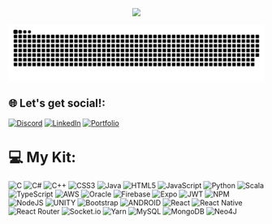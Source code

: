 <p align="center">
 <img src="https://capsule-render.vercel.app/api?type=waving&color=auto&height=300&section=header&text=Hi%20Everyone!&fontSize=90"/>
<p align="center">
<img src="https://raw.githubusercontent.com/platane/platane/output/github-contribution-grid-snake-dark.svg">

  
## 🌐 Let's get social!:
[![Discord](https://img.shields.io/badge/Discord-%237289DA.svg?logo=discord&logoColor=white)](https://discord.gg/Nimi#7880) [![LinkedIn](https://img.shields.io/badge/LinkedIn-%230077B5.svg?logo=linkedin&logoColor=white)](https://linkedin.com/in/nimiflaisher) [![Portfolio](https://img.shields.io/badge/My%20Online%20Portfolio-%237289DA.svg?logo=googlechrome&logoColor=white)](www.nimiflaisher.com)

# 💻 My Kit:
![C](https://img.shields.io/badge/c-%2300599C.svg?style=plastic&logo=c&logoColor=white) ![C#](https://img.shields.io/badge/c%23-%23239120.svg?style=plastic&logo=c-sharp&logoColor=white) ![C++](https://img.shields.io/badge/c++-%2300599C.svg?style=plastic&logo=c%2B%2B&logoColor=white) ![CSS3](https://img.shields.io/badge/css3-%231572B6.svg?style=plastic&logo=css3&logoColor=white) ![Java](https://img.shields.io/badge/java-%23ED8B00.svg?style=plastic&logo=java&logoColor=white) ![HTML5](https://img.shields.io/badge/html5-%23E34F26.svg?style=plastic&logo=html5&logoColor=white) ![JavaScript](https://img.shields.io/badge/javascript-%23323330.svg?style=plastic&logo=javascript&logoColor=%23F7DF1E) ![Python](https://img.shields.io/badge/python-3670A0?style=plastic&logo=python&logoColor=ffdd54) ![Scala](https://img.shields.io/badge/scala-%23DC322F.svg?style=plastic&logo=scala&logoColor=white) ![TypeScript](https://img.shields.io/badge/typescript-%23007ACC.svg?style=plastic&logo=typescript&logoColor=white) ![AWS](https://img.shields.io/badge/AWS-%23FF9900.svg?style=plastic&logo=amazon-aws&logoColor=white) ![Oracle](https://img.shields.io/badge/Oracle-F80000?style=plastic&logo=oracle&logoColor=white) ![Firebase](https://img.shields.io/badge/firebase-%23039BE5.svg?style=plastic&logo=firebase) ![Expo](https://img.shields.io/badge/expo-1C1E24?style=plastic&logo=expo&logoColor=#D04A37) ![JWT](https://img.shields.io/badge/JWT-black?style=plastic&logo=JSON%20web%20tokens) ![NPM](https://img.shields.io/badge/NPM-%23000000.svg?style=plastic&logo=npm&logoColor=white) ![NodeJS](https://img.shields.io/badge/node.js-6DA55F?style=plastic&logo=node.js&logoColor=white) ![UNITY](https://img.shields.io/badge/Unity-%2320232a.svg?style=plastic&logo=unity&logoColor=white) ![Bootstrap](https://img.shields.io/badge/bootstrap-%23563D7C.svg?style=plastic&logo=bootstrap&logoColor=white) ![ANDROID](https://img.shields.io/badge/android-%2320232a.svg?style=plastic&logo=android&logoColor=%a4c639) ![React](https://img.shields.io/badge/react-%2320232a.svg?style=plastic&logo=react&logoColor=%2361DAFB) ![React Native](https://img.shields.io/badge/react_native-%2320232a.svg?style=plastic&logo=react&logoColor=%2361DAFB) ![React Router](https://img.shields.io/badge/React_Router-CA4245?style=plastic&logo=react-router&logoColor=white) ![Socket.io](https://img.shields.io/badge/Socket.io-black?style=plastic&logo=socket.io&badgeColor=010101) ![Yarn](https://img.shields.io/badge/yarn-%232C8EBB.svg?style=plastic&logo=yarn&logoColor=white) ![MySQL](https://img.shields.io/badge/mysql-%2300f.svg?style=plastic&logo=mysql&logoColor=white) ![MongoDB](https://img.shields.io/badge/MongoDB-%234ea94b.svg?style=plastic&logo=mongodb&logoColor=white) 	![Neo4J](https://img.shields.io/badge/Neo4j-008CC1?style=plastic&logo=neo4j&logoColor=white)
